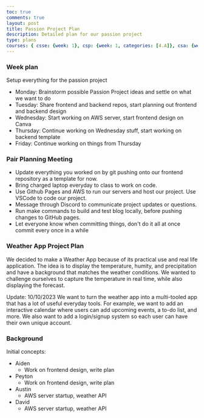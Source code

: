 ```yaml
---
toc: true
comments: true
layout: post
title: Passion Project Plan
description: Detailed plan for our passion project
type: plans
courses: { csse: {week: 1}, csp: {week: 1, categories: [4.A]}, csa: {week: 0} }
---
```


### Week plan
Setup everything for the passion project
- Monday: Brainstorm possible Passion Project ideas and settle on what we want to do
- Tuesday: Share frontend and backend repos, start planning out frontend and backend design
- Wednesday: Start working on AWS server, start frontend design on Canva
- Thursday: Continue working on Wednesday stuff, start working on backend template
- Friday: Continue working on things from Thursday

### Pair Planning Meeting
- Update everything you worked on by git pushing onto our frontend repository as a template for now. 
- Bring charged laptop everyday to class to work on code. 
- Use Github Pages and AWS to run our servers and host our project. Use VSCode to code our project. 
- Message through Discord to communicate project updates or questions.
- Run make commands to build and test blog locally, before pushing changes to GitHub pages.
- Let everyone know when committing things, don't do it all at once commit every once in a while

### Weather App Project Plan 
We decided to make a Weather App because of its practical use and real life application. The idea is to display the temperature, humity, and precipitation and have a background that matches the weather conditions. We wanted to challenge ourselves to capture the temperature in real time, while also displaying the forecast.

Update: 10/10/2023
We want to turn the weather app into a multi-tooled app that has a lot of useful everyday tools. For example, we want to add an interactive calendar where users can add upcoming events, a to-do list, and more. We also want to add a login/signup system so each user can have their own unique account. 

### Background

Initial concepts:
- Aiden
    - Work on frontend design, write plan
- Peyton
    - Work on frontend design, write plan
- Austin
    - AWS server startup, weather API
- David 
    - AWS server startup, weather API
